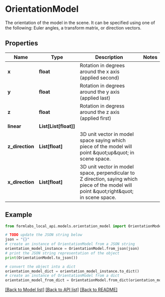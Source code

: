 # OrientationModel

The orientation of the model in the scene. It can be specified using one of the following: Euler angles, a transform matrix, or direction vectors. 

## Properties

Name | Type | Description | Notes
------------ | ------------- | ------------- | -------------
**x** | **float** | Rotation in degrees around the x axis (applied second) | 
**y** | **float** | Rotation in degrees around the y axis (applied last) | 
**z** | **float** | Rotation in degress around the z axis (applied first) | 
**linear** | **List[List[float]]** |  | 
**z_direction** | **List[float]** | 3D unit vector in model space saying which piece of the model will point \&quot;up\&quot; in scene space.  | 
**x_direction** | **List[float]** | 3D unit vector in model space, perpendicular to Z direction, saying which piece of the model will point \&quot;right\&quot; in scene space.  | 

## Example

```python
from formlabs_local_api.models.orientation_model import OrientationModel

# TODO update the JSON string below
json = "{}"
# create an instance of OrientationModel from a JSON string
orientation_model_instance = OrientationModel.from_json(json)
# print the JSON string representation of the object
print(OrientationModel.to_json())

# convert the object into a dict
orientation_model_dict = orientation_model_instance.to_dict()
# create an instance of OrientationModel from a dict
orientation_model_from_dict = OrientationModel.from_dict(orientation_model_dict)
```
[[Back to Model list]](../README.md#documentation-for-models) [[Back to API list]](../README.md#documentation-for-api-endpoints) [[Back to README]](../README.md)


